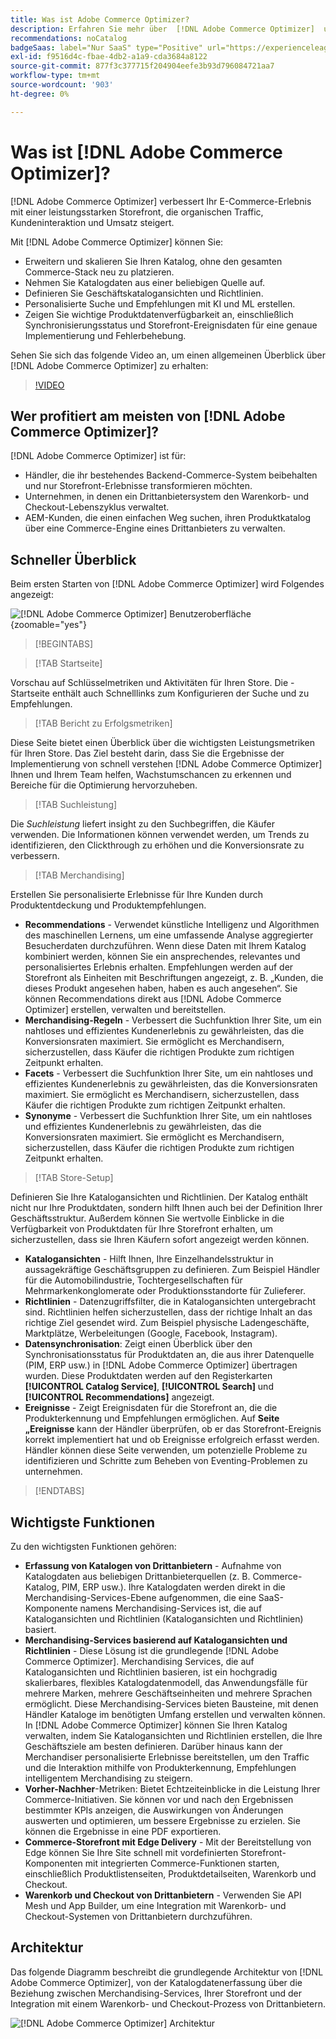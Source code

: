 ```yaml
---
title: Was ist Adobe Commerce Optimizer?
description: Erfahren Sie mehr über  [!DNL Adobe Commerce Optimizer]  und seine wichtigsten Funktionen.
recommendations: noCatalog
badgeSaas: label="Nur SaaS" type="Positive" url="https://experienceleague.adobe.com/de/docs/commerce/user-guides/product-solutions" tooltip="Gilt nur für Adobe Commerce as a Cloud Service- und Adobe Commerce Optimizer-Projekte (von Adobe verwaltete SaaS-Infrastruktur)."
exl-id: f9516d4c-fbae-4db2-a1a9-cda3684a8122
source-git-commit: 877f3c377715f204904eefe3b93d796084721aa7
workflow-type: tm+mt
source-wordcount: '903'
ht-degree: 0%

---
```


# Was ist [!DNL Adobe Commerce Optimizer]?

[!DNL Adobe Commerce Optimizer] verbessert Ihr E-Commerce-Erlebnis mit einer leistungsstarken Storefront, die organischen Traffic, Kundeninteraktion und Umsatz steigert.

Mit [!DNL Adobe Commerce Optimizer] können Sie:

- Erweitern und skalieren Sie Ihren Katalog, ohne den gesamten Commerce-Stack neu zu platzieren.
- Nehmen Sie Katalogdaten aus einer beliebigen Quelle auf.
- Definieren Sie Geschäftskatalogansichten und Richtlinien.
- Personalisierte Suche und Empfehlungen mit KI und ML erstellen.
- Zeigen Sie wichtige Produktdatenverfügbarkeit an, einschließlich Synchronisierungsstatus und Storefront-Ereignisdaten für eine genaue Implementierung und Fehlerbehebung.

Sehen Sie sich das folgende Video an, um einen allgemeinen Überblick über [!DNL Adobe Commerce Optimizer] zu erhalten:

>[!VIDEO](https://video.tv.adobe.com/v/3450226)

## Wer profitiert am meisten von [!DNL Adobe Commerce Optimizer]?

[!DNL Adobe Commerce Optimizer] ist für:

- Händler, die ihr bestehendes Backend-Commerce-System beibehalten und nur Storefront-Erlebnisse transformieren möchten.
- Unternehmen, in denen ein Drittanbietersystem den Warenkorb- und Checkout-Lebenszyklus verwaltet.
- AEM-Kunden, die einen einfachen Weg suchen, ihren Produktkatalog über eine Commerce-Engine eines Drittanbieters zu verwalten.

## Schneller Überblick

Beim ersten Starten von [!DNL Adobe Commerce Optimizer] wird Folgendes angezeigt:

![[!DNL Adobe Commerce Optimizer] Benutzeroberfläche](./assets/user-interface.png){zoomable="yes"}

>[!BEGINTABS]

>[!TAB Startseite]

Vorschau auf Schlüsselmetriken und Aktivitäten für Ihren Store. Die -Startseite enthält auch Schnelllinks zum Konfigurieren der Suche und zu Empfehlungen.

>[!TAB Bericht zu Erfolgsmetriken]

Diese Seite bietet einen Überblick über die wichtigsten Leistungsmetriken für Ihren Store. Das Ziel besteht darin, dass Sie die Ergebnisse der Implementierung von schnell verstehen [!DNL Adobe Commerce Optimizer] Ihnen und Ihrem Team helfen, Wachstumschancen zu erkennen und Bereiche für die Optimierung hervorzuheben.

>[!TAB Suchleistung]

Die *Suchleistung* liefert insight zu den Suchbegriffen, die Käufer verwenden. Die Informationen können verwendet werden, um Trends zu identifizieren, den Clickthrough zu erhöhen und die Konversionsrate zu verbessern.

>[!TAB Merchandising]

Erstellen Sie personalisierte Erlebnisse für Ihre Kunden durch Produktentdeckung und Produktempfehlungen.

- **Recommendations** - Verwendet künstliche Intelligenz und Algorithmen des maschinellen Lernens, um eine umfassende Analyse aggregierter Besucherdaten durchzuführen. Wenn diese Daten mit Ihrem Katalog kombiniert werden, können Sie ein ansprechendes, relevantes und personalisiertes Erlebnis erhalten. Empfehlungen werden auf der Storefront als Einheiten mit Beschriftungen angezeigt, z. B. „Kunden, die dieses Produkt angesehen haben, haben es auch angesehen“. Sie können Recommendations direkt aus [!DNL Adobe Commerce Optimizer] erstellen, verwalten und bereitstellen.
- **Merchandising-Regeln** - Verbessert die Suchfunktion Ihrer Site, um ein nahtloses und effizientes Kundenerlebnis zu gewährleisten, das die Konversionsraten maximiert. Sie ermöglicht es Merchandisern, sicherzustellen, dass Käufer die richtigen Produkte zum richtigen Zeitpunkt erhalten.
- **Facets** - Verbessert die Suchfunktion Ihrer Site, um ein nahtloses und effizientes Kundenerlebnis zu gewährleisten, das die Konversionsraten maximiert. Sie ermöglicht es Merchandisern, sicherzustellen, dass Käufer die richtigen Produkte zum richtigen Zeitpunkt erhalten.
- **Synonyme** - Verbessert die Suchfunktion Ihrer Site, um ein nahtloses und effizientes Kundenerlebnis zu gewährleisten, das die Konversionsraten maximiert. Sie ermöglicht es Merchandisern, sicherzustellen, dass Käufer die richtigen Produkte zum richtigen Zeitpunkt erhalten.

>[!TAB Store-Setup]

Definieren Sie Ihre Katalogansichten und Richtlinien. Der Katalog enthält nicht nur Ihre Produktdaten, sondern hilft Ihnen auch bei der Definition Ihrer Geschäftsstruktur. Außerdem können Sie wertvolle Einblicke in die Verfügbarkeit von Produktdaten für Ihre Storefront erhalten, um sicherzustellen, dass sie Ihren Käufern sofort angezeigt werden können.

- **Katalogansichten** - Hilft Ihnen, Ihre Einzelhandelsstruktur in aussagekräftige Geschäftsgruppen zu definieren. Zum Beispiel Händler für die Automobilindustrie, Tochtergesellschaften für Mehrmarkenkonglomerate oder Produktionsstandorte für Zulieferer.
- **Richtlinien** - Datenzugriffsfilter, die in Katalogansichten untergebracht sind. Richtlinien helfen sicherzustellen, dass der richtige Inhalt an das richtige Ziel gesendet wird. Zum Beispiel physische Ladengeschäfte, Marktplätze, Werbeleitungen (Google, Facebook, Instagram).
- **Datensynchronisation**: Zeigt einen Überblick über den Synchronisationsstatus für Produktdaten an, die aus ihrer Datenquelle (PIM, ERP usw.) in [!DNL Adobe Commerce Optimizer] übertragen wurden. Diese Produktdaten werden auf den Registerkarten **[!UICONTROL Catalog Service]**, **[!UICONTROL Search]** und **[!UICONTROL Recommendations]** angezeigt.
- **Ereignisse** - Zeigt Ereignisdaten für die Storefront an, die die Produkterkennung und Empfehlungen ermöglichen. Auf **Seite „Ereignisse** kann der Händler überprüfen, ob er das Storefront-Ereignis korrekt implementiert hat und ob Ereignisse erfolgreich erfasst werden. Händler können diese Seite verwenden, um potenzielle Probleme zu identifizieren und Schritte zum Beheben von Eventing-Problemen zu unternehmen.

>[!ENDTABS]

## Wichtigste Funktionen

Zu den wichtigsten Funktionen gehören:

- **Erfassung von Katalogen von Drittanbietern** - Aufnahme von Katalogdaten aus beliebigen Drittanbieterquellen (z. B. Commerce-Katalog, PIM, ERP usw.). Ihre Katalogdaten werden direkt in die Merchandising-Services-Ebene aufgenommen, die eine SaaS-Komponente namens Merchandising-Services ist, die auf Katalogansichten und Richtlinien (Katalogansichten und Richtlinien) basiert.
- **Merchandising-Services basierend auf Katalogansichten und Richtlinien** - Diese Lösung ist die grundlegende [!DNL Adobe Commerce Optimizer]. Merchandising Services, die auf Katalogansichten und Richtlinien basieren, ist ein hochgradig skalierbares, flexibles Katalogdatenmodell, das Anwendungsfälle für mehrere Marken, mehrere Geschäftseinheiten und mehrere Sprachen ermöglicht. Diese Merchandising-Services bieten Bausteine, mit denen Händler Kataloge im benötigten Umfang erstellen und verwalten können. In [!DNL Adobe Commerce Optimizer] können Sie Ihren Katalog verwalten, indem Sie Katalogansichten und Richtlinien erstellen, die Ihre Geschäftsziele am besten definieren. Darüber hinaus kann der Merchandiser personalisierte Erlebnisse bereitstellen, um den Traffic und die Interaktion mithilfe von Produkterkennung, Empfehlungen &#x200B; intelligentem Merchandising zu steigern.
- **Vorher-Nachher**-Metriken: Bietet Echtzeiteinblicke in die Leistung Ihrer Commerce-Initiativen. Sie können vor und nach den Ergebnissen bestimmter KPIs anzeigen, die Auswirkungen von Änderungen auswerten und optimieren, um bessere Ergebnisse zu erzielen. Sie können die Ergebnisse in eine PDF exportieren.
- **Commerce-Storefront mit Edge Delivery** - Mit der Bereitstellung von Edge können Sie Ihre Site schnell mit vordefinierten Storefront-Komponenten mit integrierten Commerce-Funktionen starten, einschließlich Produktlistenseiten, Produktdetailseiten, Warenkorb und Checkout.
- **Warenkorb und Checkout von Drittanbietern** - Verwenden Sie API Mesh und App Builder, um eine Integration mit Warenkorb- und Checkout-Systemen von Drittanbietern durchzuführen.

## Architektur

Das folgende Diagramm beschreibt die grundlegende Architektur von [!DNL Adobe Commerce Optimizer], von der Katalogdatenerfassung über die Beziehung zwischen Merchandising-Services, Ihrer Storefront und der Integration mit einem Warenkorb- und Checkout-Prozess von Drittanbietern.

![[!DNL Adobe Commerce Optimizer] Architektur](./assets/architecture.png)
